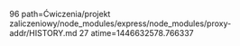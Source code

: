 96 path=Ćwiczenia/projekt zaliczeniowy/node_modules/express/node_modules/proxy-addr/HISTORY.md
27 atime=1446632578.766337
